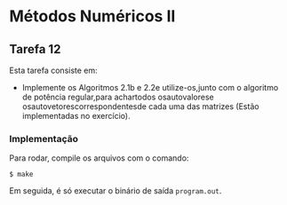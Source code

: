 # Métodos Numéricos II

## Tarefa 12

Esta tarefa consiste em:

- Implemente os Algoritmos 2.1b e 2.2e utilize-os,junto com o algoritmo de potência regular,para achartodos osautovalorese osautovetorescorrespondentesde cada uma das matrizes (Estão implementadas no exercício).

### Implementação

Para rodar, compile os arquivos com o comando:

```
$ make
```

Em seguida, é só executar o binário de saída `program.out`.
